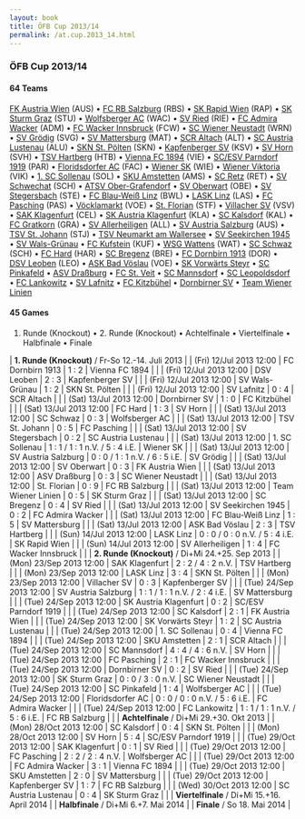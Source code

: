 ```yaml
---
layout: book
title: ÖFB Cup 2013/14
permalink: /at.cup.2013_14.html
---
```



### ÖFB Cup 2013/14


#### 64 Teams


 [FK Austria Wien](at.html#austria) (AUS)   •  [FC RB Salzburg](at.html#salzburg) (RBS)   •  [SK Rapid Wien](at.html#rapid) (RAP)   •  [SK Sturm Graz](at.html#sturm) (STU)   •  [Wolfsberger AC](at.html#wac) (WAC)   •  [SV Ried](at.html#ried) (RIE)   •  [FC Admira Wacker](at.html#admira) (ADM)   •  [FC Wacker Innsbruck](at.html#innsbruck) (FCW)   •  [SC Wiener Neustadt](at.html#wrneustadt) (WRN)   •  [SV Grödig](at.html#groedig) (SVG)   •  [SV Mattersburg](at.html#mattersburg) (MAT)   •  [SCR Altach](at.html#altach) (ALT)   •  [SC Austria Lustenau](at.html#austrial) (ALU)   •  [SKN St. Pölten](at.html#stpoelten) (SKN)   •  [Kapfenberger SV](at.html#ksv) (KSV)   •  [SV Horn](at.html#horn) (SVH)   •  [TSV Hartberg](at.html#hartberg) (HTB)   •  [Vienna FC 1894](at.html#vienna) (VIE)   •  [SC/ESV Parndorf 1919](at.html#parndorf) (PAR)   •  [Floridsdorfer AC](at.html#fac) (FAC)   •  [Wiener SK](at.html#wienersk) (WIE)   •  [Wiener Viktoria](at.html#viktoria) (VIK)   •  [1. SC Sollenau](at.html#sollenau) (SOL)   •  [SKU Amstetten](at.html#amstetten) (AMS)   •  [SC Retz](at.html#retz) (RET)   •  [SV Schwechat](at.html#schwechat) (SCH)   •  [ATSV Ober-Grafendorf](at.html#obergrafendorf)    •  [SV Oberwart](at.html#oberwart) (OBE)   •  [SV Stegersbach](at.html#stegersbach) (STE)   •  [FC Blau-Weiß Linz](at.html#linz) (BWL)   •  [LASK Linz](at.html#lask) (LAS)   •  [FC Pasching](at.html#pasching) (PAS)   •  [Vöcklamarkt](at.html#voecklamarkt) (VOE)   •  [St. Florian](at.html#stflorian) (STF)   •  [Villacher SV](at.html#vsv) (VSV)   •  [SAK Klagenfurt](at.html#klagenfurt) (CEL)   •  [SK Austria Klagenfurt](at.html#austriak) (KLA)   •  [SC Kalsdorf](at.html#kalsdorf) (KAL)   •  [FC Gratkorn](at.html#gratkorn) (GRA)   •  [SV Allerheiligen](at.html#allerheiligen) (ALL)   •  [SV Austria Salzburg](at.html#austrias) (AUS)   •  [TSV St. Johann](at.html#stjohann) (STJ)   •  [TSV Neumarkt am Wallersee](at.html#neumarkt)    •  [SV Seekirchen 1945](at.html#seekirchen)    •  [SV Wals-Grünau](at.html#walsgruenau)    •  [FC Kufstein](at.html#kufstein) (KUF)   •  [WSG Wattens](at.html#wattens) (WAT)   •  [SC Schwaz](at.html#schwaz) (SCH)   •  [FC Hard](at.html#hard) (HAR)   •  [SC Bregenz](at.html#bregenz) (BRE)   •  [FC Dornbirn 1913](at.html#dornbirn) (DOR)   •  [DSV Leoben](at.html#leoben) (LEO)   •  [ASK Bad Vöslau](at.html#badvoeslau) (VOE)   •  [SK Vorwärts Steyr](at.html#steyr)    •  [SC Pinkafeld](at.html#pinkafeld)    •  [ASV Draßburg](at.html#drassburg)    •  [FC St. Veit](at.html#stveit)    •  [SC Mannsdorf](at.html#mannsdorf)    •  [SC Leopoldsdorf](at.html#leopoldsdorf)    •  [FC Lankowitz](at.html#lankowitz)    •  [SV Lafnitz](at.html#lafnitz)    •  [FC Kitzbühel](at.html#kitzbuehel)    •  [Dornbirner SV](at.html#dornbirnersv)    •  [Team Wiener Linien](at.html#wienerlinien)   


 



#### 45 Games

 1. Runde (Knockout) •  2. Runde (Knockout) •  Achtelfinale •  Viertelfinale •  Halbfinale •  Finale


| **1. Runde (Knockout)** / Fr-So 12.-14. Juli 2013 |
| (Fri) 12/Jul 2013 12:00 | FC Dornbirn 1913 | 1 : 2 | Vienna FC 1894 |  |
| (Fri) 12/Jul 2013 12:00 | DSV Leoben | 2 : 3 | Kapfenberger SV |  |
| (Fri) 12/Jul 2013 12:00 | SV Wals-Grünau | 1 : 2 | SKN St. Pölten |  |
| (Fri) 12/Jul 2013 12:00 | SV Lafnitz | 0 : 4 | SCR Altach |  |
| (Sat) 13/Jul 2013 12:00 | Dornbirner SV | 1 : 0 | FC Kitzbühel |  |
| (Sat) 13/Jul 2013 12:00 | FC Hard | 1 : 3 | SV Horn |  |
| (Sat) 13/Jul 2013 12:00 | SC Schwaz | 0 : 3 | Wolfsberger AC |  |
| (Sat) 13/Jul 2013 12:00 | TSV St. Johann | 0 : 5 | FC Pasching |  |
| (Sat) 13/Jul 2013 12:00 | SV Stegersbach | 0 : 2 | SC Austria Lustenau |  |
| (Sat) 13/Jul 2013 12:00 | 1. SC Sollenau | 1 : 1 / 1 : 1 n.V. / 5 : 4 i.E. | Wiener SK |  |
| (Sat) 13/Jul 2013 12:00 | SV Austria Salzburg | 0 : 0 / 1 : 1 n.V. / 6 : 5 i.E. | SV Grödig |  |
| (Sat) 13/Jul 2013 12:00 | SV Oberwart | 0 : 3 | FK Austria Wien |  |
| (Sat) 13/Jul 2013 12:00 | ASV Draßburg | 0 : 3 | SC Wiener Neustadt |  |
| (Sat) 13/Jul 2013 12:00 | St. Florian | 0 : 9 | FC RB Salzburg |  |
| (Sat) 13/Jul 2013 12:00 | Team Wiener Linien | 0 : 5 | SK Sturm Graz |  |
| (Sat) 13/Jul 2013 12:00 | SC Bregenz | 0 : 4 | SV Ried |  |
| (Sat) 13/Jul 2013 12:00 | SV Seekirchen 1945 | 0 : 2 | FC Admira Wacker |  |
| (Sat) 13/Jul 2013 12:00 | FC Blau-Weiß Linz | 1 : 5 | SV Mattersburg |  |
| (Sat) 13/Jul 2013 12:00 | ASK Bad Vöslau | 2 : 3 | TSV Hartberg |  |
| (Sun) 14/Jul 2013 12:00 | LASK Linz | 0 : 0 / 0 : 0 n.V. / 5 : 4 i.E. | SK Rapid Wien |  |
| (Sun) 14/Jul 2013 12:00 | SV Allerheiligen | 1 : 4 | FC Wacker Innsbruck |  |
| **2. Runde (Knockout)** / Di+Mi 24.+25. Sep 2013 |
| (Mon) 23/Sep 2013 12:00 | SAK Klagenfurt | 2 : 2 / 4 : 2 n.V. | TSV Hartberg |  |
| (Mon) 23/Sep 2013 12:00 | LASK Linz | 3 : 4 | SKN St. Pölten |  |
| (Mon) 23/Sep 2013 12:00 | Villacher SV | 0 : 3 | Kapfenberger SV |  |
| (Tue) 24/Sep 2013 12:00 | SV Austria Salzburg | 1 : 1 / 1 : 1 n.V. / 2 : 4 i.E. | SV Mattersburg |  |
| (Tue) 24/Sep 2013 12:00 | SK Austria Klagenfurt | 0 : 2 | SC/ESV Parndorf 1919 |  |
| (Tue) 24/Sep 2013 12:00 | SC Kalsdorf | 2 : 1 | FK Austria Wien |  |
| (Tue) 24/Sep 2013 12:00 | SK Vorwärts Steyr | 1 : 2 | SC Austria Lustenau |  |
| (Tue) 24/Sep 2013 12:00 | 1. SC Sollenau | 0 : 4 | Vienna FC 1894 |  |
| (Tue) 24/Sep 2013 12:00 | SKU Amstetten | 2 : 1 | SCR Altach |  |
| (Tue) 24/Sep 2013 12:00 | SC Mannsdorf | 4 : 4 / 4 : 6 n.V. | SV Horn |  |
| (Tue) 24/Sep 2013 12:00 | FC Pasching | 2 : 1 | FC Wacker Innsbruck |  |
| (Tue) 24/Sep 2013 12:00 | Dornbirner SV | 0 : 2 | SV Ried |  |
| (Tue) 24/Sep 2013 12:00 | SK Sturm Graz | 0 : 0 / 3 : 0 n.V. | SC Wiener Neustadt |  |
| (Tue) 24/Sep 2013 12:00 | SC Pinkafeld | 1 : 4 | Wolfsberger AC |  |
| (Tue) 24/Sep 2013 12:00 | Floridsdorfer AC | 0 : 0 / 0 : 0 n.V. / 5 : 6 i.E. | FC Admira Wacker |  |
| (Tue) 24/Sep 2013 12:00 | FC Lankowitz | 1 : 1 / 1 : 1 n.V. / 5 : 6 i.E. | FC RB Salzburg |  |
| **Achtelfinale** / Di+Mi 29.+30. Okt 2013 |
| (Mon) 28/Oct 2013 12:00 | SC Kalsdorf | 0 : 4 | SKN St. Pölten |  |
| (Mon) 28/Oct 2013 12:00 | SV Horn | 5 : 4 | SC/ESV Parndorf 1919 |  |
| (Tue) 29/Oct 2013 12:00 | SAK Klagenfurt | 0 : 1 | SV Ried |  |
| (Tue) 29/Oct 2013 12:00 | FC Pasching | 2 : 2 / 2 : 4 n.V. | Wolfsberger AC |  |
| (Tue) 29/Oct 2013 12:00 | FC Admira Wacker | 3 : 1 | Vienna FC 1894 |  |
| (Tue) 29/Oct 2013 12:00 | SKU Amstetten | 2 : 0 | SV Mattersburg |  |
| (Tue) 29/Oct 2013 12:00 | Kapfenberger SV | 1 : 7 | FC RB Salzburg |  |
| (Wed) 30/Oct 2013 12:00 | SC Austria Lustenau | 0 : 4 | SK Sturm Graz |  |
| **Viertelfinale** / Di+Mi 15.+16. April 2014 |
| **Halbfinale** / Di+Mi 6.+7. Mai 2014 |
| **Finale** / So 18. Mai 2014 |
